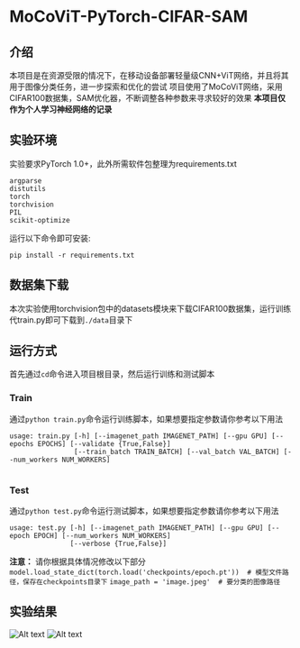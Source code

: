 # MoCoViT-PyTorch-CIFAR-SAM

## 介绍
本项目是在资源受限的情况下，在移动设备部署轻量级CNN+ViT网络，并且将其用于图像分类任务，进一步探索和优化的尝试
项目使用了MoCoViT网络，采用CIFAR100数据集，SAM优化器，不断调整各种参数来寻求较好的效果
**本项目仅作为个人学习神经网络的记录**

## 实验环境
实验要求PyTorch 1.0+，此外所需软件包整理为requirements.txt
```
argparse
distutils
torch
torchvision
PIL
scikit-optimize
```
运行以下命令即可安装:
```
pip install -r requirements.txt
```


## 数据集下载
本次实验使用torchvision包中的datasets模块来下载CIFAR100数据集，运行训练代train.py即可下载到```./data```目录下

## 运行方式
首先通过```cd```命令进入项目根目录，然后运行训练和测试脚本

### Train
通过```python train.py```命令运行训练脚本，如果想要指定参数请你参考以下用法

```
usage: train.py [-h] [--imagenet_path IMAGENET_PATH] [--gpu GPU] [--epochs EPOCHS] [--validate {True,False}]
                [--train_batch TRAIN_BATCH] [--val_batch VAL_BATCH] [--num_workers NUM_WORKERS]


```

### Test
通过```python test.py```命令运行测试脚本，如果想要指定参数请你参考以下用法
```
usage: test.py [-h] [--imagenet_path IMAGENET_PATH] [--gpu GPU] [--epoch EPOCH] [--num_workers NUM_WORKERS]
               [--verbose {True,False}]

```
**注意：** 请你根据具体情况修改以下部分
```model.load_state_dict(torch.load('checkpoints/epoch.pt'))  # 模型文件路径，保存在checkpoints目录下```
```image_path = 'image.jpeg'  # 要分类的图像路径```

## 实验结果
![Alt text](readmephoto/image.png)
![Alt text](readmephoto/image-1.png)
